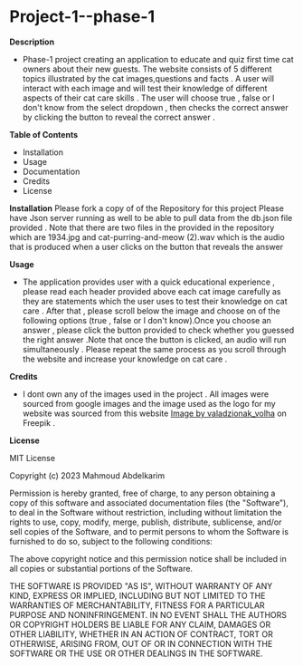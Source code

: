# Project-1--phase-1

**Description**

- Phase-1 project creating an application to educate and quiz first time cat owners about their new guests. The website consists of 5 different topics illustrated by the cat images,questions and facts . A user will interact with each image and will test their knowledge of different aspects of their cat care skills .  The user will choose true , false or I don't know from the select dropdown , then checks the correct answer by clicking the button to reveal the correct answer . 


**Table of Contents**

- Installation
- Usage
- Documentation
- Credits
- License



**Installation**
Please fork a copy of of the Repository for this project
Please have Json server running as well to be able to pull data from the db.json file provided . 
Note that there are two files in the provided in the repository which are 1934.jpg and cat-purring-and-meow (2).wav which is the audio that is produced when a user clicks on the button that reveals the answer 

**Usage**

- The application provides user with a quick educational experience , please read each header provided above each cat image carefully as they are statements which the user uses to test their knowledge on cat care . After that , please scroll below the image and choose on of the following options (true , false or I don't know).Once you choose an answer , please click the button provided to check whether you guessed the right answer .Note that once the button is clicked, an audio will run simultaneously . Please repeat the same process as you scroll through the website and increase your knowledge on cat care .


**Credits**

- I dont own any of the images used in the project . All images were sourced from google images and the image used as the logo for my website was sourced from this website <a href="https://www.freepik.com/free-vector/cat-silhouette-set-vector-illustration_26123617.htm#query=cat%20logo&position=47&from_view=search&track=ais">Image by valadzionak_volha</a> on Freepik . 


**License**

MIT License

Copyright (c) 2023 Mahmoud Abdelkarim

Permission is hereby granted, free of charge, to any person obtaining a copy of this software and associated documentation files (the "Software"), to deal in the Software without restriction, including without limitation the rights to use, copy, modify, merge, publish, distribute, sublicense, and/or sell copies of the Software, and to permit persons to whom the Software is furnished to do so, subject to the following conditions:

The above copyright notice and this permission notice shall be included in all copies or substantial portions of the Software.

THE SOFTWARE IS PROVIDED "AS IS", WITHOUT WARRANTY OF ANY KIND, EXPRESS OR IMPLIED, INCLUDING BUT NOT LIMITED TO THE WARRANTIES OF MERCHANTABILITY, FITNESS FOR A PARTICULAR PURPOSE AND NONINFRINGEMENT. IN NO EVENT SHALL THE AUTHORS OR COPYRIGHT HOLDERS BE LIABLE FOR ANY CLAIM, DAMAGES OR OTHER LIABILITY, WHETHER IN AN ACTION OF CONTRACT, TORT OR OTHERWISE, ARISING FROM, OUT OF OR IN CONNECTION WITH THE SOFTWARE OR THE USE OR OTHER DEALINGS IN THE SOFTWARE.


